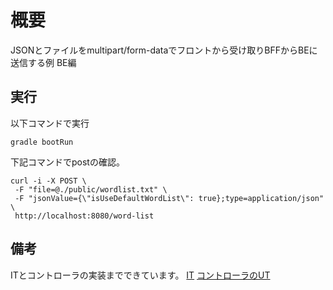 # 概要

JSONとファイルをmultipart/form-dataでフロントから受け取りBFFからBEに送信する例
BE編

## 実行

以下コマンドで実行

```
gradle bootRun
```

下記コマンドでpostの確認。

```
curl -i -X POST \
 -F "file=@./public/wordlist.txt" \
 -F "jsonValue={\"isUseDefaultWordList\": true};type=application/json" \
 http://localhost:8080/word-list
```

## 備考

ITとコントローラの実装までできています。
[IT](src/test/java/com/example/demo/api/it/UploadIntegrationTest.java)
[コントローラのUT](src/test/java/com/example/demo/api/presentations/FirstControllerTest.java)
